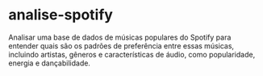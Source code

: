 # analise-spotify
 Analisar uma base de dados de músicas populares do Spotify para entender quais são os padrões de preferência entre essas músicas, incluindo artistas, gêneros e características de áudio, como popularidade, energia e dançabilidade. 
